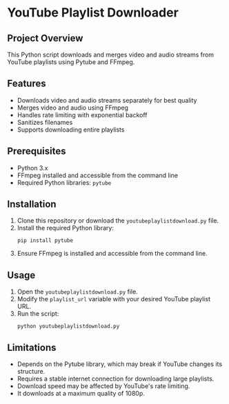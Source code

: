 # YouTube Playlist Downloader

## Project Overview
This Python script downloads and merges video and audio streams from YouTube playlists using Pytube and FFmpeg.

## Features
- Downloads video and audio streams separately for best quality
- Merges video and audio using FFmpeg
- Handles rate limiting with exponential backoff
- Sanitizes filenames
- Supports downloading entire playlists

## Prerequisites
- Python 3.x
- FFmpeg installed and accessible from the command line
- Required Python libraries: `pytube`

## Installation
1. Clone this repository or download the `youtubeplaylistdownload.py` file.
2. Install the required Python library:
   ```
   pip install pytube
   ```
3. Ensure FFmpeg is installed and accessible from the command line.

## Usage
1. Open the `youtubeplaylistdownload.py` file.
2. Modify the `playlist_url` variable with your desired YouTube playlist URL.
3. Run the script:
   ```
   python youtubeplaylistdownload.py
   ```

## Limitations
- Depends on the Pytube library, which may break if YouTube changes its structure.
- Requires a stable internet connection for downloading large playlists.
- Download speed may be affected by YouTube's rate limiting.
- It downloads at a maximum quality of 1080p.
